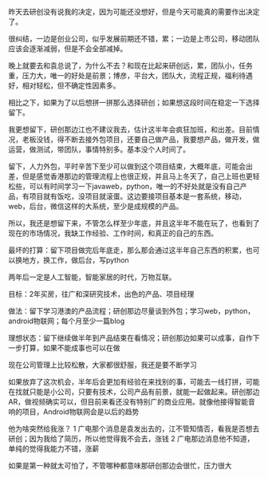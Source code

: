 昨天去研创没有说我的决定，因为可能还没想好，但是今天可能真的需要作出决定了。

很纠结，一边是创业公司，似乎发展前期还不错，累；一边是上市公司，移动团队应该会逐渐减弱，但是不会全部减掉。

晚上就要去和袁总说了，为什么不去？和现在比起来研创远，累，团队小，任务重，压力大，唯一的好处是前景；博彦，平台大，团队大，流程正规，福利待遇好，相对轻松，但不确定性因素多。

相比之下，如果为了以后想拼一拼那么选择研创；如果想这段时间在稳定一下选择留下。

我更想留下，研创那边江也不建议我去，估计这半年会疯狂加班，和出差。目前情况，老板没钱，得不断去接外包项目，还要自己做产品，我要想产品，做开发，做运营，做测试，带团队，事情特别多。基本没个人时间了。

留下，人力外包，平时辛苦下至少可以做到这个项目结束，大概年底，可能会出差，但是感觉香港那边的管理流程上也很正规，并且马上冬天了，自己上班也更轻松些，可以有时间学习一下javaweb，python，唯一的不好处就是没有自己产品，有项目就有饭吃，没项目就滚蛋。这边要接项目基本是一套系统，移动，web，后台，微信这样的大系统，至少是成规模的产品。

所以，我还是想留下来，不管怎么样至少年底，并且这半年不能在玩了，也看到了现在的市场情况，我缺工作经验、工作时间，和真正的自己的东西。

最坏的打算：留下项目做完后年底走，那么那会通过这半年自己东西的积累，也可以换地方，换工作，做后台，写python

两年后一定是人工智能，智能家居的时代，万物互联。

目标：2年买房，往广和深研究技术，出色的产品、项目经理

做法：留下学习港澳的产品流程；研创那边尽量谈到外包；学习web，python，android物联网；每个月至少一篇blog

理想状态：留下继续做半年到产品结束在看情况；研创那边如果可以成事，自作下一步打算，如果不能成事也可以在做

现在公司管理上比较松散，大家都很舒服，我还是要不断学习

如果放弃了这次机会，半年后会更加有经验在来找别的事，可能去一线打拼，可能在找就只能是小公司，只要有技术，公司产品有前景，就能一起做起来。研创那边AR，做视频确实可以，但目前来看还没有特别广的商业应用。就像他接得智能音响的项目，Android物联网会是以后的趋势

他为啥突然给我涨？
1 广电那个消息是袁发出去的，江不管知情否，看我是否想去研创；因为我给了简历，所以他觉得我不会去，涨钱
2 广电那边消息他不知道，单纯的觉得我能力不错，涨薪

如果是第一种就太可怕了，不管哪种都意味那研创那边会很忙，压力很大